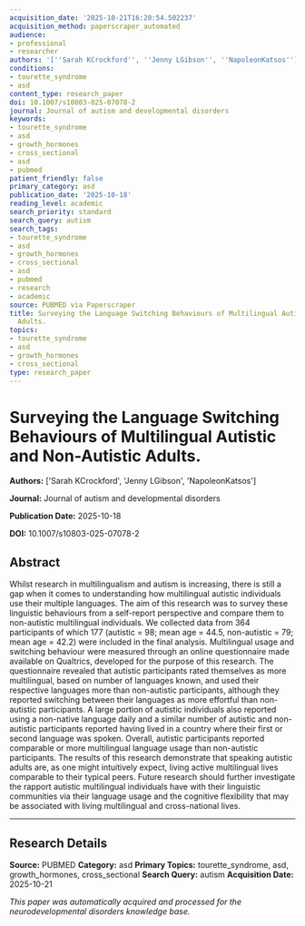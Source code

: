 ```yaml
---
acquisition_date: '2025-10-21T16:20:54.502237'
acquisition_method: paperscraper_automated
audience:
- professional
- researcher
authors: '[''Sarah KCrockford'', ''Jenny LGibson'', ''NapoleonKatsos'']'
conditions:
- tourette_syndrome
- asd
content_type: research_paper
doi: 10.1007/s10803-025-07078-2
journal: Journal of autism and developmental disorders
keywords:
- tourette_syndrome
- asd
- growth_hormones
- cross_sectional
- asd
- pubmed
patient_friendly: false
primary_category: asd
publication_date: '2025-10-18'
reading_level: academic
search_priority: standard
search_query: autism
search_tags:
- tourette_syndrome
- asd
- growth_hormones
- cross_sectional
- asd
- pubmed
- research
- academic
source: PUBMED via Paperscraper
title: Surveying the Language Switching Behaviours of Multilingual Autistic and Non-Autistic
  Adults.
topics:
- tourette_syndrome
- asd
- growth_hormones
- cross_sectional
type: research_paper
---
```


# Surveying the Language Switching Behaviours of Multilingual Autistic and Non-Autistic Adults.

**Authors:** ['Sarah KCrockford', 'Jenny LGibson', 'NapoleonKatsos']

**Journal:** Journal of autism and developmental disorders

**Publication Date:** 2025-10-18

**DOI:** 10.1007/s10803-025-07078-2

## Abstract

Whilst research in multilingualism and autism is increasing, there is still a gap when it comes to understanding how multilingual autistic individuals use their multiple languages. The aim of this research was to survey these linguistic behaviours from a self-report perspective and compare them to non-autistic multilingual individuals. We collected data from 364 participants of which 177 (autistic = 98; mean age = 44.5, non-autistic = 79; mean age = 42.2) were included in the final analysis. Multilingual usage and switching behaviour were measured through an online questionnaire made available on Qualtrics, developed for the purpose of this research. The questionnaire revealed that autistic participants rated themselves as more multilingual, based on number of languages known, and used their respective languages more than non-autistic participants, although they reported switching between their languages as more effortful than non-autistic participants. A large portion of autistic individuals also reported using a non-native language daily and a similar number of autistic and non-autistic participants reported having lived in a country where their first or second language was spoken. Overall, autistic participants reported comparable or more multilingual language usage than non-autistic participants. The results of this research demonstrate that speaking autistic adults are, as one might intuitively expect, living active multilingual lives comparable to their typical peers. Future research should further investigate the rapport autistic multilingual individuals have with their linguistic communities via their language usage and the cognitive flexibility that may be associated with living multilingual and cross-national lives.

---

## Research Details

**Source:** PUBMED
**Category:** asd
**Primary Topics:** tourette_syndrome, asd, growth_hormones, cross_sectional
**Search Query:** autism
**Acquisition Date:** 2025-10-21

*This paper was automatically acquired and processed for the neurodevelopmental disorders knowledge base.*
